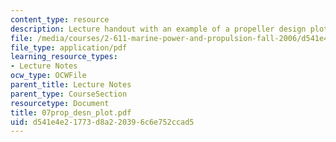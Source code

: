 ```yaml
---
content_type: resource
description: Lecture handout with an example of a propeller design plot.
file: /media/courses/2-611-marine-power-and-propulsion-fall-2006/d541e4e21773d8a220396c6e752ccad5_07prop_desn_plot.pdf
file_type: application/pdf
learning_resource_types:
- Lecture Notes
ocw_type: OCWFile
parent_title: Lecture Notes
parent_type: CourseSection
resourcetype: Document
title: 07prop_desn_plot.pdf
uid: d541e4e2-1773-d8a2-2039-6c6e752ccad5
---
```

